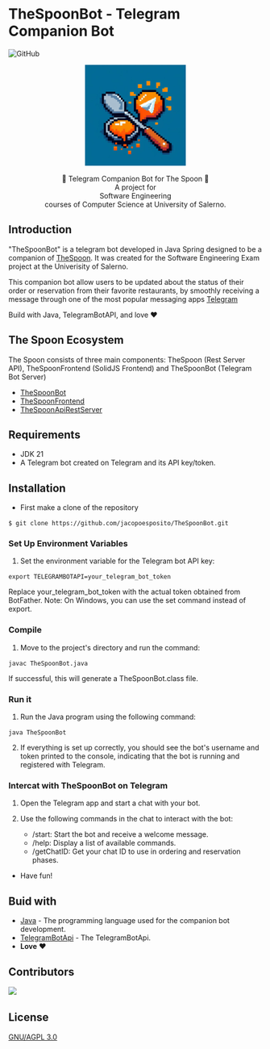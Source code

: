 # TheSpoonBot - Telegram Companion Bot
![GitHub](https://img.shields.io/github/license/jacopoesposito/TheSpoonBot?color=red&style=flat-square)
<p align="center">
<img src="https://github.com/jacopoesposito/TheSpoonBot/blob/master/static/logobot.jpg" width="200" height="200"/>
</p>

<p align = "center">
  🍕 Telegram Companion Bot for The Spoon 🍕
  <br>
  A project for
  <br>
  Software Engineering 
  <br>
  courses of Computer Science at University of Salerno.
</p>

## Introduction 

"TheSpoonBot" is a telegram bot developed in Java Spring designed to be a companion of [TheSpoon](https://github.com/pascareddum/thespoon). It was created for the Software Engineering Exam project at the Univerisity of Salerno.

This companion bot allow users to be updated about the status of their order or reservation from their favorite restaurants, by smoothly receiving a message through one of the most popular messaging apps [Telegram](https://www.telegram.org)

Build with Java, TelegramBotAPI, and love :heart:

## The Spoon Ecosystem 

The Spoon consists of three main components: TheSpoon (Rest Server API), TheSpoonFrontend (SolidJS Frontend) and TheSpoonBot (Telegram Bot Server)

* [TheSpoonBot](https://github.com/jacopoesposito/TheSpoonBot)
* [TheSpoonFrontend](https://github.com/pascareddum/TheSpoonFrontend)
* [TheSpoonApiRestServer](https://github.com/pascareddum/TheSpoon)

## Requirements

* JDK 21 
* A Telegram bot created on Telegram and its API key/token.

## Installation

* First make a clone of the repository

```
$ git clone https://github.com/jacopoesposito/TheSpoonBot.git
```
### Set Up Environment Variables

1. Set the environment variable for the Telegram bot API key:

```
export TELEGRAMBOTAPI=your_telegram_bot_token
```

Replace your_telegram_bot_token with the actual token obtained from BotFather.
Note: On Windows, you can use the set command instead of export.

### Compile 

1. Move to the project's directory and run the command:

```
javac TheSpoonBot.java
```

If successful, this will generate a TheSpoonBot.class file.

### Run it

1. Run the Java program using the following command:

```
java TheSpoonBot
```

2. If everything is set up correctly, you should see the bot's username and token printed to the console, indicating that the bot is running and registered with Telegram.

### Intercat with TheSpoonBot on Telegram

1. Open the Telegram app and start a chat with your bot.

2. Use the following commands in the chat to interact with the bot:
    - /start: Start the bot and receive a welcome message.
    - /help: Display a list of available commands.
    - /getChatID: Get your chat ID to use in ordering and reservation phases.

* Have fun!

## Buid with 
* [Java](https://jdk.java.net/21/) - The programming language used for the companion bot development.
* [TelegramBotApi](https://core.telegram.org/bots/api) - The TelegramBotApi.
* **Love** :heart:

## Contributors

<a href="https://github.com/jacopoesposito/TheSpoonBot/graphs/contributors">
  <img src="https://contrib.rocks/image?repo=jacopoesposito/TheSpoonBot" />
</a>

## License
[GNU/AGPL 3.0](https://choosealicense.com/licenses/agpl-3.0/)